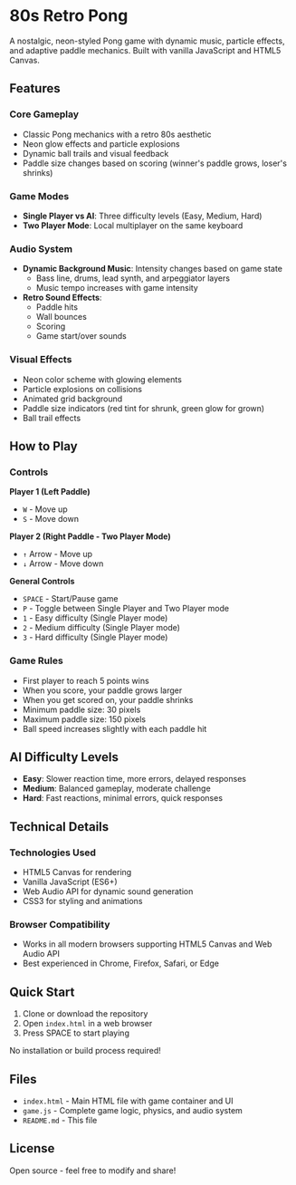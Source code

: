 # 80s Retro Pong

A nostalgic, neon-styled Pong game with dynamic music, particle effects, and adaptive paddle mechanics. Built with vanilla JavaScript and HTML5 Canvas.

## Features

### Core Gameplay
- Classic Pong mechanics with a retro 80s aesthetic
- Neon glow effects and particle explosions
- Dynamic ball trails and visual feedback
- Paddle size changes based on scoring (winner's paddle grows, loser's shrinks)

### Game Modes
- **Single Player vs AI**: Three difficulty levels (Easy, Medium, Hard)
- **Two Player Mode**: Local multiplayer on the same keyboard

### Audio System
- **Dynamic Background Music**: Intensity changes based on game state
  - Bass line, drums, lead synth, and arpeggiator layers
  - Music tempo increases with game intensity
- **Retro Sound Effects**: 
  - Paddle hits
  - Wall bounces
  - Scoring
  - Game start/over sounds

### Visual Effects
- Neon color scheme with glowing elements
- Particle explosions on collisions
- Animated grid background
- Paddle size indicators (red tint for shrunk, green glow for grown)
- Ball trail effects

## How to Play

### Controls

**Player 1 (Left Paddle)**
- `W` - Move up
- `S` - Move down

**Player 2 (Right Paddle - Two Player Mode)**
- `↑` Arrow - Move up
- `↓` Arrow - Move down

**General Controls**
- `SPACE` - Start/Pause game
- `P` - Toggle between Single Player and Two Player mode
- `1` - Easy difficulty (Single Player mode)
- `2` - Medium difficulty (Single Player mode)
- `3` - Hard difficulty (Single Player mode)

### Game Rules
- First player to reach 5 points wins
- When you score, your paddle grows larger
- When you get scored on, your paddle shrinks
- Minimum paddle size: 30 pixels
- Maximum paddle size: 150 pixels
- Ball speed increases slightly with each paddle hit

## AI Difficulty Levels

- **Easy**: Slower reaction time, more errors, delayed responses
- **Medium**: Balanced gameplay, moderate challenge
- **Hard**: Fast reactions, minimal errors, quick responses

## Technical Details

### Technologies Used
- HTML5 Canvas for rendering
- Vanilla JavaScript (ES6+)
- Web Audio API for dynamic sound generation
- CSS3 for styling and animations

### Browser Compatibility
- Works in all modern browsers supporting HTML5 Canvas and Web Audio API
- Best experienced in Chrome, Firefox, Safari, or Edge

## Quick Start

1. Clone or download the repository
2. Open `index.html` in a web browser
3. Press SPACE to start playing

No installation or build process required!

## Files

- `index.html` - Main HTML file with game container and UI
- `game.js` - Complete game logic, physics, and audio system
- `README.md` - This file

## License

Open source - feel free to modify and share!